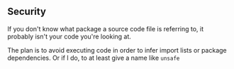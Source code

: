 Security
--------
If you don't know what package a source code file is referring to, it probably isn't your code you're looking at.

The plan is to avoid executing code in order to infer import lists or package dependencies. Or if I do,
to at least give a name like `unsafe`
